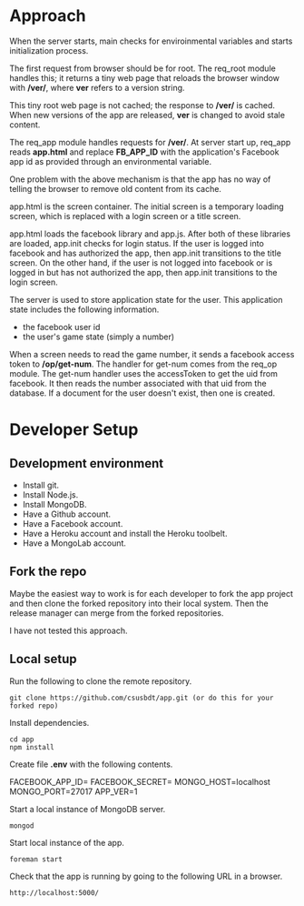 Approach
========

When the server starts, main checks for enviroinmental variables and starts initialization process.

The first request from browser should be for root.  The req_root module handles this;
it returns a tiny web page that reloads the browser window with __/ver/__, where __ver__ refers 
to a version string.

This tiny root web page is not cached; the response to __/ver/__ is cached.
When new versions of the app are released, __ver__ is changed to avoid stale content.

The req_app module handles requests for __/ver/__. At server start up, req_app reads
__app.html__ and replace __FB_APP_ID__ with the application's Facebook app id as
provided through an environmental variable.

One problem with the above mechanism is that the app has no way of telling the browser 
to remove old content from its cache.

app.html is the screen container.  The initial screen is a temporary loading screen,
which is replaced with a login screen or a title screen.

app.html loads the facebook library and app.js.  After both of these libraries are
loaded, app.init checks for login status.  If the user is logged into facebook and
has authorized the app, then app.init transitions to the title screen.  On the other
hand, if the user is not logged into facebook or is logged in but has not authorized
the app, then app.init transitions to the login screen.

The server is used to store application state for the user.
This application state includes the following information.
- the facebook user id
- the user's game state (simply a number)

When a screen needs to read the game number, it sends a facebook access token to 
__/op/get-num__.  The handler for get-num comes from the req_op module.
The get-num handler uses the accessToken to get the uid from facebook.
It then reads the number associated with that uid from the database.
If a document for the user doesn't exist, then one is created.

Developer Setup
===============

## Development environment

- Install git.
- Install Node.js.
- Install MongoDB.
- Have a Github account.
- Have a Facebook account.
- Have a Heroku account and install the Heroku toolbelt.
- Have a MongoLab account.

## Fork the repo

Maybe the easiest way to work is for each developer to fork the app project
and then clone the forked repository into their local system.
Then the release manager can merge from the forked repositories.

I have not tested this approach.

## Local setup

Run the following to clone the remote repository.

    git clone https://github.com/csusbdt/app.git (or do this for your forked repo)

Install dependencies.

    cd app
    npm install

Create file __.env__ with the following contents.

FACEBOOK_APP_ID=<your facebook app id>
FACEBOOK_SECRET=<your facebook app id>
MONGO_HOST=localhost
MONGO_PORT=27017
APP_VER=1

Start a local instance of MongoDB server.

    mongod

Start local instance of the app.

    foreman start

Check that the app is running by going to the following URL in a browser.

    http://localhost:5000/


